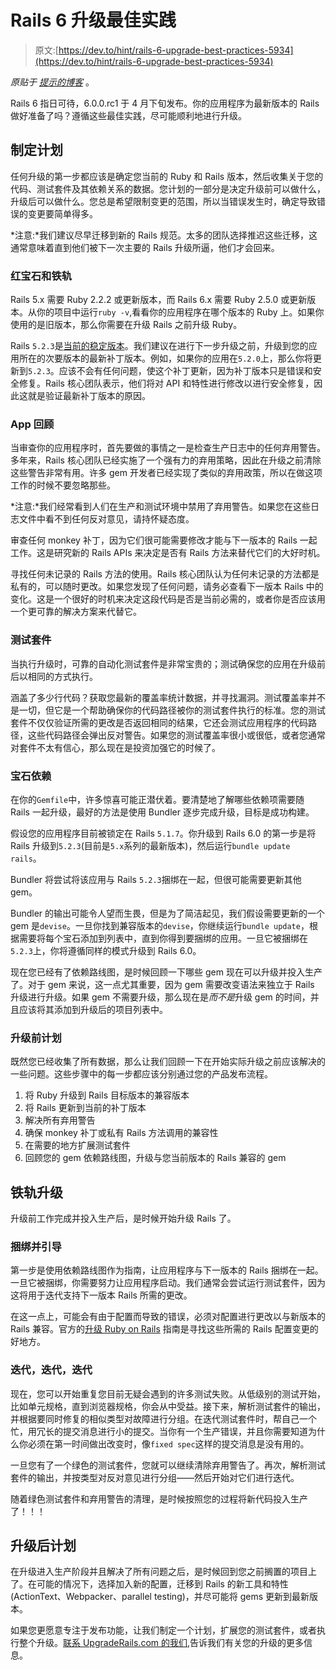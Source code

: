 # Rails 6 升级最佳实践

> 原文:[https://dev.to/hint/rails-6-upgrade-best-practices-5934](https://dev.to/hint/rails-6-upgrade-best-practices-5934)

*原贴于* [*提示的博客*](https://hint.io/blog/rails-6-upgrade-best-practices) 。

Rails 6 指日可待，6.0.0.rc1 于 4 月下旬发布。你的应用程序为最新版本的 Rails 做好准备了吗？遵循这些最佳实践，尽可能顺利地进行升级。

## [](#make-a-plan)制定计划

任何升级的第一步都应该是确定您当前的 Ruby 和 Rails 版本，然后收集关于您的代码、测试套件及其依赖关系的数据。您计划的一部分是决定升级前可以做什么，升级后可以做什么。您总是希望限制变更的范围，所以当错误发生时，确定导致错误的变更要简单得多。

*注意:*我们建议尽早迁移到新的 Rails 规范。太多的团队选择推迟这些迁移，这通常意味着直到他们被下一次主要的 Rails 升级所逼，他们才会回来。

### [](#ruby-and-rails)红宝石和铁轨

Rails 5.x 需要 Ruby 2.2.2 或更新版本，而 Rails 6.x 需要 Ruby 2.5.0 或更新版本。从你的项目中运行`ruby -v`,看看你的应用程序在哪个版本的 Ruby 上。如果你使用的是旧版本，那么你需要在升级 Rails 之前升级 Ruby。

Rails `5.2.3`是[当前的稳定版本](https://rubygems.org/gems/rails/versions)。我们建议在进行下一步升级之前，升级到您的应用所在的次要版本的最新补丁版本。例如，如果你的应用在`5.2.0`上，那么你将更新到`5.2.3`。应该不会有任何问题，使这个补丁更新，因为补丁版本只是错误和安全修复。Rails 核心团队表示，他们将对 API 和特性进行修改以进行安全修复，因此这就是验证最新补丁版本的原因。

### [](#app-review)App 回顾

当审查你的应用程序时，首先要做的事情之一是检查生产日志中的任何弃用警告。多年来，Rails 核心团队已经实施了一个强有力的弃用策略，因此在升级之前清除这些警告非常有用。许多 gem 开发者已经实现了类似的弃用政策，所以在做这项工作的时候不要忽略那些。

*注意:*我们经常看到人们在生产和测试环境中禁用了弃用警告。如果您在这些日志文件中看不到任何反对意见，请持怀疑态度。

审查任何 monkey 补丁，因为它们很可能需要修改才能与下一版本的 Rails 一起工作。这是研究新的 Rails APIs 来决定是否有 Rails 方法来替代它们的大好时机。

寻找任何未记录的 Rails 方法的使用。Rails 核心团队认为任何未记录的方法都是私有的，可以随时更改。如果您发现了任何问题，请务必查看下一版本 Rails 中的变化。这是一个很好的时机来决定这段代码是否是当前必需的，或者你是否应该用一个更可靠的解决方案来代替它。

### [](#test-suite)测试套件

当执行升级时，可靠的自动化测试套件是非常宝贵的；测试确保您的应用在升级前后以相同的方式执行。

涵盖了多少行代码？获取您最新的覆盖率统计数据，并寻找漏洞。测试覆盖率并不是一切，但它是一个帮助确保你的代码路径被你的测试套件执行的标准。您的测试套件不仅仅验证所需的更改是否返回相同的结果，它还会测试应用程序的代码路径，这些代码路径会弹出反对警告。如果您的测试覆盖率很小或很低，或者您通常对套件不太有信心，那么现在是投资加强它的时候了。

### [](#gem-dependencies)宝石依赖

在你的`Gemfile`中，许多惊喜可能正潜伏着。要清楚地了解哪些依赖项需要随 Rails 一起升级，最好的方法是使用 Bundler 逐步完成升级，目标是成功构建。

假设您的应用程序目前被锁定在 Rails `5.1.7`。你升级到 Rails 6.0 的第一步是将 Rails 升级到`5.2.3`(目前是`5.x`系列的最新版本)，然后运行`bundle update rails`。

Bundler 将尝试将该应用与 Rails `5.2.3`捆绑在一起，但很可能需要更新其他 gem。

Bundler 的输出可能令人望而生畏，但是为了简洁起见，我们假设需要更新的一个 gem 是`devise`。一旦你找到兼容版本的`devise`，你继续运行`bundle update`，根据需要将每个宝石添加到列表中，直到你得到要捆绑的应用。一旦它被捆绑在`5.2.3`上，你将遵循同样的模式升级到 Rails 6.0。

现在您已经有了依赖路线图，是时候回顾一下哪些 gem 现在可以升级并投入生产了。对于 gem 来说，这一点尤其重要，因为 gem 需要改变语法来独立于 Rails 升级进行升级。如果 gem 不需要升级，那么现在是*而不是*升级 gem 的时间，并且应该将其添加到升级后的项目列表中。

### [](#preupgrade-plan)升级前计划

既然您已经收集了所有数据，那么让我们回顾一下在开始实际升级之前应该解决的一些问题。这些步骤中的每一步都应该分别通过您的产品发布流程。

1.  将 Ruby 升级到 Rails 目标版本的兼容版本
2.  将 Rails 更新到当前的补丁版本
3.  解决所有弃用警告
4.  确保 monkey 补丁或私有 Rails 方法调用的兼容性
5.  在需要的地方扩展测试套件
6.  回顾您的 gem 依赖路线图，升级与您当前版本的 Rails 兼容的 gem

## [](#rails-upgrade)铁轨升级

升级前工作完成并投入生产后，是时候开始升级 Rails 了。

### [](#bundle-and-boot)捆绑并引导

第一步是使用依赖路线图作为指南，让应用程序与下一版本的 Rails 捆绑在一起。一旦它被捆绑，你需要努力让应用程序启动。我们通常会尝试运行测试套件，因为这将用于迭代支持下一版本 Rails 所需的更改。

在这一点上，可能会有由于配置而导致的错误，必须对配置进行更改以与新版本的 Rails 兼容。官方的[升级 Ruby on Rails](https://guides.rubyonrails.org/upgrading_ruby_on_rails.html) 指南是寻找这些所需的 Rails 配置变更的好地方。

### [](#iterate-iterate-iterate)迭代，迭代，迭代

现在，您可以开始重复您目前无疑会遇到的许多测试失败。从低级别的测试开始，比如单元规格，直到浏览器规格，你会从中受益。接下来，解析测试套件的输出，并根据要同时修复的相似类型对故障进行分组。在迭代测试套件时，帮自己一个忙，用冗长的提交消息进行小的提交。当你有一个生产错误，并且你需要知道为什么你必须在第一时间做出改变时，像`fixed spec`这样的提交消息是没有用的。

一旦您有了一个绿色的测试套件，您就可以继续清除弃用警告了。再次，解析测试套件的输出，并按类型对反对意见进行分组——然后开始对它们进行迭代。

随着绿色测试套件和弃用警告的清理，是时候按照您的过程将新代码投入生产了！！！

## [](#postupgrade-plan)升级后计划

在升级进入生产阶段并且解决了所有问题之后，是时候回到您之前搁置的项目上了。在可能的情况下，选择加入新的配置，迁移到 Rails 的新工具和特性(ActionText、Webpacker、parallel testing)，并尽可能将 gems 更新到最新版本。

如果您更愿意专注于发布功能，让我们制定一个计划，扩展您的测试套件，或者执行整个升级。[联系 UpgradeRails.com 的我们](https://www.upgraderails.com),告诉我们有关您的升级的更多信息。